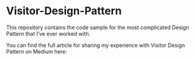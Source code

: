 # Visitor-Design-Pattern
This repository contains the code sample for the most complicated Design Pattern that I've ever worked with.

You can find the full article for sharing my experience with Visitor Design Pattern on Medium here: 
